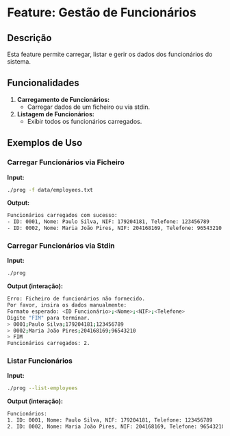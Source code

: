 # Feature: Gestão de Funcionários

## Descrição
Esta feature permite carregar, listar e gerir os dados dos funcionários do sistema.

## Funcionalidades
1. **Carregamento de Funcionários:**
   - Carregar dados de um ficheiro ou via stdin.
2. **Listagem de Funcionários:**
   - Exibir todos os funcionários carregados.

## Exemplos de Uso
### **Carregar Funcionários via Ficheiro**
**Input:**
```bash
./prog -f data/employees.txt
```
**Output:**
```bash
Funcionários carregados com sucesso:
- ID: 0001, Nome: Paulo Silva, NIF: 179204181, Telefone: 123456789
- ID: 0002, Nome: Maria João Pires, NIF: 204168169, Telefone: 96543210
```
### **Carregar Funcionários via Stdin**
**Input:**
```bash
./prog
```
**Output (interação):**
```bash
Erro: Ficheiro de funcionários não fornecido.
Por favor, insira os dados manualmente:
Formato esperado: <ID Funcionário>;<Nome>;<NIF>;<Telefone>
Digite "FIM" para terminar.
> 0001;Paulo Silva;179204181;123456789
> 0002;Maria João Pires;204168169;96543210
> FIM
Funcionários carregados: 2.
```
### **Listar Funcionários**
**Input:**
```bash
./prog --list-employees
```
**Output (interação):**
```bash
Funcionários:
1. ID: 0001, Nome: Paulo Silva, NIF: 179204181, Telefone: 123456789
2. ID: 0002, Nome: Maria João Pires, NIF: 204168169, Telefone: 96543210
```
